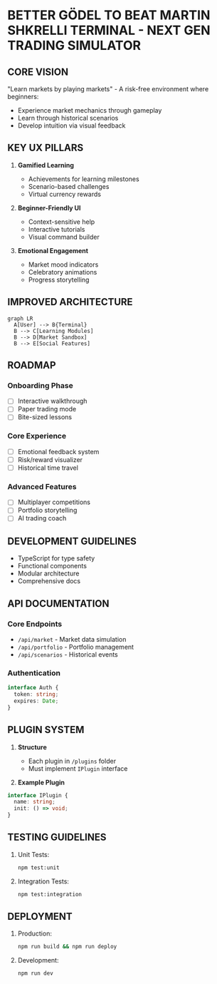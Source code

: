 # BETTER GÖDEL TO BEAT MARTIN SHKRELLI  TERMINAL - NEXT GEN TRADING SIMULATOR

## CORE VISION
"Learn markets by playing markets" - A risk-free environment where beginners:
- Experience market mechanics through gameplay
- Learn through historical scenarios
- Develop intuition via visual feedback

## KEY UX PILLARS
1. **Gamified Learning**
   - Achievements for learning milestones
   - Scenario-based challenges
   - Virtual currency rewards

2. **Beginner-Friendly UI**
   - Context-sensitive help
   - Interactive tutorials
   - Visual command builder

3. **Emotional Engagement**
   - Market mood indicators
   - Celebratory animations
   - Progress storytelling

## IMPROVED ARCHITECTURE
```mermaid
graph LR
  A[User] --> B{Terminal}
  B --> C[Learning Modules]
  B --> D[Market Sandbox]
  B --> E[Social Features]
```

## ROADMAP
### Onboarding Phase
- [ ] Interactive walkthrough
- [ ] Paper trading mode
- [ ] Bite-sized lessons

### Core Experience
- [ ] Emotional feedback system
- [ ] Risk/reward visualizer
- [ ] Historical time travel

### Advanced Features
- [ ] Multiplayer competitions
- [ ] Portfolio storytelling
- [ ] AI trading coach

## DEVELOPMENT GUIDELINES
- TypeScript for type safety
- Functional components
- Modular architecture
- Comprehensive docs

## API DOCUMENTATION

### Core Endpoints
- `/api/market` - Market data simulation
- `/api/portfolio` - Portfolio management
- `/api/scenarios` - Historical events

### Authentication
```typescript
interface Auth {
  token: string;
  expires: Date;
}
```

## PLUGIN SYSTEM
1. **Structure**
   - Each plugin in `/plugins` folder
   - Must implement `IPlugin` interface

2. **Example Plugin**
```typescript
interface IPlugin {
  name: string;
  init: () => void;
}
```

## TESTING GUIDELINES
1. Unit Tests:
   ```bash
   npm test:unit
   ```
2. Integration Tests:
   ```bash
   npm test:integration
   ```

## DEPLOYMENT
1. Production:
   ```bash
   npm run build && npm run deploy
   ```
2. Development:
   ```bash
   npm run dev
   ```
